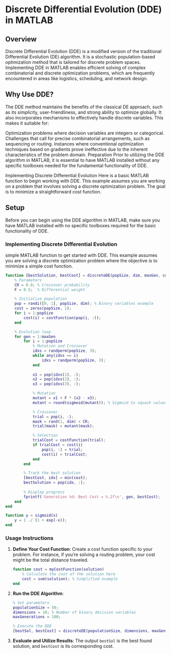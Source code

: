 # Discrete Differential Evolution (DDE) in MATLAB

## Overview

Discrete Differential Evolution (DDE) is a modified version of the traditional Differential Evolution (DE) algorithm. It is a stochastic population-based optimization method that is tailored for discrete problem spaces. Implementing DDE in MATLAB enables efficient solving of complex combinatorial and discrete optimization problems, which are frequently encountered in areas like logistics, scheduling, and network design.
## Why Use DDE?
The DDE method maintains the benefits of the classical DE approach, such as its simplicity, user-friendliness, and strong ability to optimize globally. It also incorporates mechanisms to effectively handle discrete variables. This makes it suitable for:

Optimization problems where decision variables are integers or categorical.
Challenges that call for precise combinatorial arrangements, such as sequencing or routing.
Instances where conventional optimization techniques based on gradients prove ineffective due to the inherent characteristics of the problem domain.
Preparation
Prior to utilizing the DDE algorithm in MATLAB, it is essential to have MATLAB installed without any specific toolboxes needed for the fundamental functionality of DDE.

Implementing Discrete Differential Evolution
Here is a basic MATLAB function to begin working with DDE. This example assumes you are working on a problem that involves solving a discrete optimization problem. The goal is to minimize a straightforward cost function.

## Setup

Before you can begin using the DDE algorithm in MATLAB, make sure you have MATLAB installed with no specific toolboxes required for the basic functionality of DDE.

### Implementing Discrete Differential Evolution

simple MATLAB function to get started with DDE. This example assumes you are solving a discrete optimization problem where the objective is to minimize a simple cost function.

```matlab
function [bestSolution, bestCost] = discreteDE(popSize, dim, maxGen, costFunction)
    % Parameters
    CR = 0.9; % Crossover probability
    F = 0.5;  % Differential weight

    % Initialize population
    pop = randi([0, 1], popSize, dim); % Binary variables example
    cost = zeros(popSize, 1);
    for i = 1:popSize
        cost(i) = costFunction(pop(i, :));
    end

    % Evolution loop
    for gen = 1:maxGen
        for i = 1:popSize
            % Mutation and Crossover
            idxs = randperm(popSize, 3);
            while any(idxs == i)
                idxs = randperm(popSize, 3);
            end
            
            x1 = pop(idxs(1), :);
            x2 = pop(idxs(2), :);
            x3 = pop(idxs(3), :);

            % Mutation
            mutant = x1 + F * (x2 - x3);
            mutant = round(sigmoid(mutant)); % Sigmoid to squash values and round to nearest integer (0 or 1)

            % Crossover
            trial = pop(i, :);
            mask = rand(1, dim) < CR;
            trial(mask) = mutant(mask);

            % Selection
            trialCost = costFunction(trial);
            if trialCost < cost(i)
                pop(i, :) = trial;
                cost(i) = trialCost;
            end
        end

        % Track the best solution
        [bestCost, idx] = min(cost);
        bestSolution = pop(idx, :);
        
        % Display progress
        fprintf('Generation %d: Best Cost = %.2f\n', gen, bestCost);
    end
end

function y = sigmoid(x)
    y = 1 ./ (1 + exp(-x));
end
```

### Usage Instructions

1. **Define Your Cost Function**: Create a cost function specific to your problem. For instance, if you’re solving a routing problem, your cost might be the total distance traveled.

    ```matlab
    function cost = myCostFunction(solution)
        % Calculate the cost of the solution here
        cost = sum(solution); % Simplified example
    end
    ```
2. **Run the DDE Algorithm**:
    ```matlab
    % Set parameters
    populationSize = 50;
    dimensions = 10; % Number of binary decision variables
    maxGenerations = 100;
    
    % Execute the DDE
    [bestSol, bestCost] = discreteDE(populationSize, dimensions, maxGenerations, @myCostFunction);
    ```

3. **Evaluate and Utilize Results**: The output `bestSol` is the best found solution, and `bestCost` is its corresponding cost.
